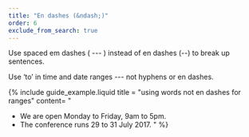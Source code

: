 ```yaml
---
title: "En dashes (&ndash;)"
order: 6
exclude_from_search: true
---
```


Use spaced em dashes ( --- ) instead of en dashes (--) to break up sentences.

Use ‘to’ in time and date ranges --- not hyphens or en dashes.

{% include guide_example.liquid
  title = "using words not en dashes for ranges"
  content= "
- We are open Monday to Friday, 9am to 5pm.
- The conference runs 29 to 31 July 2017.
"
%}
